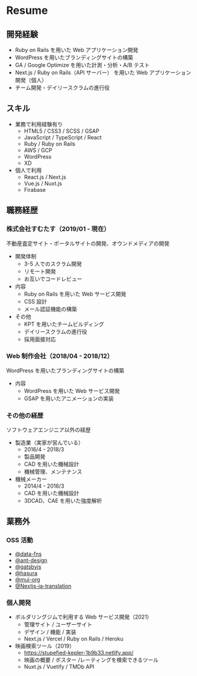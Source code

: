# Resume

## 開発経験

- Ruby on Rails を用いた Web アプリケーション開発
- WordPress を用いたブランディングサイトの構築
- GA / Google Optimize を用いた計測・分析・A/B テスト
- Next.js / Ruby on Rails（API サーバー） を用いた Web アプリケーション開発（個人）
- チーム開発・デイリースクラムの進行役

## スキル

- 業務で利用経験有り
  - HTML5 / CSS3 / SCSS / GSAP
  - JavaScript / TypeScript / React
  - Ruby / Ruby on Rails
  - AWS / GCP
  - WordPress
  - XD
- 個人で利用
  - React.js / Next.js
  - Vue.js / Nuxt.js
  - Firabase

## 職務経歴

### 株式会社すむたす（2019/01 - 現在）

不動産査定サイト・ポータルサイトの開発、オウンドメディアの開発

- 開発体制
  - 3-5 人でのスクラム開発
  - リモート開発
  - お互いでコードレビュー
- 内容
  - Ruby on Rails を用いた Web サービス開発
  - CSS 設計
  - メール認証機能の構築
- その他
  - KPT を用いたチームビルディング
  - デイリースクラムの進行役
  - 採用面接対応

### Web 制作会社（2018/04 - 2018/12）

WordPress を用いたブランディングサイトの構築

- 内容
  - WordPress を用いた Web サービス開発
  - GSAP を用いたアニメーションの実装

### その他の経歴

ソフトウェアエンジニア以外の経歴

- 製造業（実家が営んでいる）
  - 2016/4 - 2018/3
  - 製品開発
  - CAD を用いた機械設計
  - 機械管理、メンテナンス
- 機械メーカー
  - 2014/4 - 2016/3
  - CAD を用いた機械設計
  - 3DCAD、CAE を用いた強度解析

## 業務外

### OSS 活動

- [@data-fns](https://github.com/date-fns/date-fns)
- [@ant-design](https://github.com/ant-design/ant-design)
- [@gatsbyjs](https://github.com/gatsbyjs/gatsby-ja)
- [@hasura](https://github.com/hasura/graphql-engine)
- [@mui-org](https://github.com/mui-org/material-ui)
- [@Nextjs-ja-translation](https://github.com/Nextjs-ja-translation/Nextjs-ja-translation-docs)

### 個人開発

- ボルダリングジムで利用する Web サービス開発（2021）
  - 管理サイト / ユーザーサイト
  - デザイン / 機能 / 実装
  - Next.js / Vercel / Ruby on Rails / Heroku
- 映画検索ツール（2019）
  - https://stupefied-kepler-1b9b33.netlify.app/
  - 映画の概要 / ポスター /レーティングを検索できるツール
  - Nuxt.js / Vuetify / TMDb API
